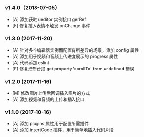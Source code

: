 ### v1.4.0（2018-07-05）
- [A] 添加获取 ueditor 实例接口 gerRef
- [F] 修复插入表情不触发 onChange 事件

### v1.3.0 (2017-11-20)
- [A] 针对多个编辑器实例而配置有所差异的场景，添加 config 属性
- [A] 添加用于视频和音频上传进度展示的 progress 属性
- [A] 代码添加 eslint
- [F] 修复控制台报 get property 'scrollTo' from undefined 错误

### v1.2.0 (2017-11-16)
- [M] 修改图片上传后回调插入图片的方式
- [A] 添加视频和音频的上传和插入接口

### v1.1.0 (2017-10-16)
- [A] 添加 plugins 属性用于配置所需插件
- [A] 添加 insertCode 插件，用于简单地插入代码片段